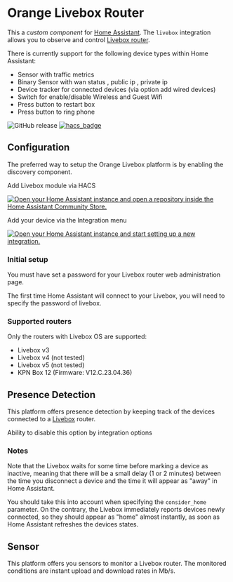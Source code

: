 
# Orange Livebox Router

This a *custom component* for [Home Assistant](https://www.home-assistant.io/).
The `livebox` integration allows you to observe and control [Livebox router](http://www.orange.fr/).

There is currently support for the following device types within Home Assistant:

* Sensor with traffic metrics
* Binary Sensor with wan status , public ip , private ip
* Device tracker for connected devices (via option add wired devices)
* Switch for enable/disable Wireless and Guest Wifi
* Press button to restart box
* Press button to ring phone

![GitHub release](https://img.shields.io/github/release/Cyr-ius/hass-livebox-component)
[![hacs_badge](https://img.shields.io/badge/HACS-Default-orange.svg)](https://github.com/hacs/integration)

## Configuration

The preferred way to setup the Orange Livebox platform is by enabling the discovery component.

Add Livebox module via HACS

[![Open your Home Assistant instance and open a repository inside the Home Assistant Community Store.](https://my.home-assistant.io/badges/hacs_repository.svg)](https://my.home-assistant.io/redirect/hacs_repository/?owner=cyr-ius&repository=hass-livebox-component&category=integration)

Add your device via the Integration menu

[![Open your Home Assistant instance and start setting up a new integration.](https://my.home-assistant.io/badges/config_flow_start.svg)](https://my.home-assistant.io/redirect/config_flow_start/?domain=livebox)

### Initial setup

You must have set a password for your Livebox router web administration page. 

The first time Home Assistant will connect to your Livebox, you will need to specify the password of livebox.

### Supported routers

Only the routers with Livebox OS are supported:

* Livebox v3
* Livebox v4 (not tested)
* Livebox v5 (not tested)
* KPN Box 12 (Firmware: V12.C.23.04.36)

## Presence Detection

This platform offers presence detection by keeping track of the
devices connected to a [Livebox](http://www.orange.fr/) router.

Ability to disable this option by integration options

### Notes

Note that the Livebox waits for some time before marking a device as inactive, meaning that there will be a small delay (1 or 2 minutes) between the time you disconnect a device and the time it will appear as "away" in Home Assistant.

You should take this into account when specifying the `consider_home` parameter.
On the contrary, the Livebox immediately reports devices newly connected, so they should appear as "home" almost instantly, as soon as Home Assistant refreshes the devices states.

## Sensor

This platform offers you sensors to monitor a Livebox router. The monitored conditions are instant upload and download rates in Mb/s.
